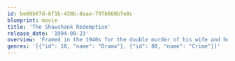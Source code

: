 ```yaml
---
id: be66b67d-8f1b-438b-8aae-797b660bfe8c
blueprint: movie
title: 'The Shawshank Redemption'
release_date: '1994-09-23'
overview: 'Framed in the 1940s for the double murder of his wife and her lover, upstanding banker Andy Dufresne begins a new life at the Shawshank prison, where he puts his accounting skills to work for an amoral warden. During his long stretch in prison, Dufresne comes to be admired by the other inmates -- including an older prisoner named Red -- for his integrity and unquenchable sense of hope.'
genres: '[{"id": 18, "name": "Drama"}, {"id": 80, "name": "Crime"}]'
---
```

